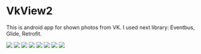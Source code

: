 # VkView2

This is android app for shown photos from VK. I used next library: Eventbus, Glide, Retrofit.

![](https://github.com/mikola1122/pict/blob/master/vk_view_login.jpg)
![](https://github.com/mikola1122/pict/blob/master/vk_view_frien_list.jpg)
![](https://github.com/mikola1122/pict/blob/master/vk_view_navigation_drawer.jpg)
![](https://github.com/mikola1122/pict/blob/master/vk_view_albums.jpg)
![](https://github.com/mikola1122/pict/blob/master/vk_view_choosen_album.jpg)
![](https://github.com/mikola1122/pict/blob/master/vk_view_tablet.jpg)
![](https://github.com/mikola1122/pict/blob/master/vk_view_photo.jpg)
![](https://github.com/mikola1122/pict/blob/master/vk_view_sharing.jpg)
